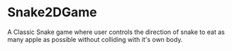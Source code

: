# Snake2DGame
A Classic Snake game where user controls the direction of snake to eat as many apple as possible without colliding with it's own body.
